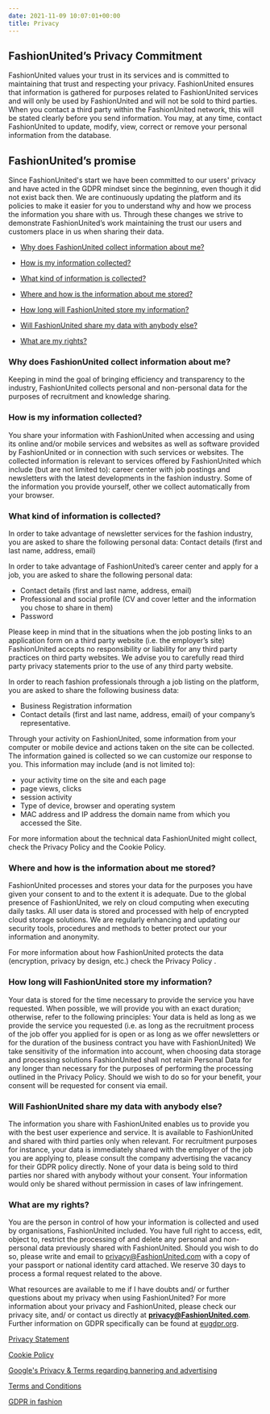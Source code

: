 ```yaml
---
date: 2021-11-09 10:07:01+00:00
title: Privacy
---
```


## FashionUnited’s Privacy Commitment

FashionUnited values your trust in its services and is committed to maintaining that trust and respecting your privacy. FashionUnited ensures that  information is gathered for purposes related to FashionUnited services and will only be used by FashionUnited and will not be sold to third parties. When you contact a third party within the FashionUnited network, this will be stated clearly before you send information. You may, at any time, contact FashionUnited to update, modify, view, correct or remove your personal information from the database.

## FashionUnited’s promise

Since FashionUnited's start we have been committed to our users' privacy and have acted in the GDPR mindset since the beginning, even though it did not exist back then. We are continuously updating the platform and its policies to make it easier for you to understand why and how we process the information you share with us. Through these changes we strive to demonstrate FashionUnited’s work maintaining the trust our users and customers place in us when sharing their data.

 

- [Why does FashionUnited collect information about me?](#why-does-fashionunited-collect-information-about-me)

- [How is my information collected?](#how-is-my-information-collected)

- [What kind of information is collected?](#what-kind-of-information-is-collected)

- [Where and how is the information about me stored?](#where-and-how-is-the-information-about-me-stored)

- [How long will FashionUnited store my information?](#how-long-will-fashionunited-store-my-information)

- [Will FashionUnited share my data with anybody else?](#will-fashionunited-share-my-data-with-anybody-else)

- [What are my rights?](#what-are-my-rights)

 

 


### Why does FashionUnited collect information about me?

Keeping in mind the goal of bringing efficiency and transparency to the industry, FashionUnited collects personal and non-personal data for the purposes of recruitment and knowledge sharing.


### How is my information collected?

You share your information with FashionUnited when accessing and using its online and/or mobile services and websites as well as software provided by FashionUnited or in connection with such services or websites. The collected information is relevant to services offered by FashionUnited which include (but are not limited to): career center with job postings and newsletters with the latest developments in the fashion industry. Some of the information you provide yourself, other we collect automatically from your browser.


### What kind of information is collected?

In order to take advantage of newsletter services for the fashion industry, you are asked to share the following personal data: Contact details (first and last name, address, email)

In order to take advantage of FashionUnited’s career center and apply for a job, you are asked to share the following personal data:

- Contact details (first and last name, address, email)
- Professional and social profile (CV and cover letter and the information you chose to share in them)
- Password

Please keep in mind that in the situations when the job posting links to an application form on a third party website (i.e. the employer’s site) FashionUnited accepts no responsibility or liability for any third party practices on third party websites. We advise you to carefully read third party privacy statements prior to the use of any third party website.

In order to reach fashion professionals through a job listing on the platform, you are asked to share the following business data:

- Business Registration information
- Contact details (first and last name, address, email) of your company’s representative.

Through your activity on FashionUnited, some information from your computer or mobile device and actions taken on the site can be collected. The information gained is collected so we can customize our response to you. This information may include (and is not limited to):

- your activity time on the site and each page
- page views, clicks
- session activity
- Type of device, browser and operating system
- MAC address and IP address the domain name from which you accessed the Site.

For more information about the technical data FashionUnited might collect, check the Privacy Policy and the Cookie Policy.

### Where and how is the information about me stored?

FashionUnited processes and stores your data for the purposes you have given your consent to and to the extent it is adequate. Due to the global presence of FashionUnited, we rely on cloud computing when executing daily tasks. All user data is stored and processed with help of encrypted cloud storage solutions. We are regularly enhancing and updating our security tools, procedures and methods to better protect our your information and anonymity.

For more information about how FashionUnited protects the data (encryption, privacy by design, etc.) check the Privacy Policy .

### How long will FashionUnited store my information?

Your data is stored for the time necessary to provide the service you have requested. When possible, we will provide you with an exact duration; otherwise, refer to the following principles: Your data is held as long as we provide the service you requested (i.e. as long as the recruitment process of the job offer you applied for is open or as long as we offer newsletters or for the duration of the business contract you have with FashionUnited) We take sensitivity of the information into account, when choosing data storage and processing solutions FashionUnited shall not retain Personal Data for any longer than necessary for the purposes of performing the processing outlined in the Privacy Policy. Should we wish to do so for your benefit, your consent will be requested for consent via email.

### Will FashionUnited share my data with anybody else?

The information you share with FashionUnited enables us to provide you with the best user experience and service. It is available to FashionUnited and shared with third parties only when relevant. For recruitment purposes for instance, your data is immediately shared with the employer of the job you are applying to, please consult the company advertising the vacancy for their GDPR policy directly. None of your data is being sold to third parties nor shared with anybody without your consent. Your information would only be shared without permission in cases of law infringement.

### What are my rights?

You are the person in control of how your information is collected and used by organisations, FashionUnited included. You have full right to access, edit, object to, restrict the processing of and delete any personal and non-personal data previously shared with FashionUnited. Should you wish to do so, please write and email to privacy@FashionUnited.com with a copy of your passport or national identity card attached. We reserve 30 days to process a formal request related to the above.

What resources are available to me if I have doubts and/ or further questions about my privacy when using FashionUnited?
For more information about your privacy and FashionUnited, please check our privacy site, and/ or contact us directly at **privacy@FashionUnited.com**. Further information on GDPR specifically can be found at [eugdpr.org](https://eugdpr.org).




[Privacy Statement](/privacy-statement)

[Cookie Policy](/cookies)

[Google's Privacy & Terms regarding bannering and advertising](https://policies.google.com/technologies/partner-sites)

[Terms and Conditions](/conditions)

[GDPR in fashion](https://fashionunited.com/tags/gdpr)

 

 
